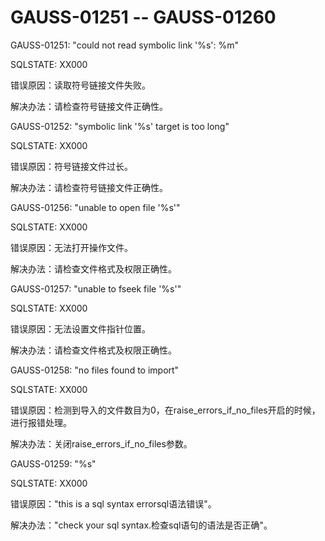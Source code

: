 # GAUSS-01251 -- GAUSS-01260<a name="ZH-CN_TOPIC_0302073483"></a>

GAUSS-01251: "could not read symbolic link '%s': %m"

SQLSTATE: XX000

错误原因：读取符号链接文件失败。

解决办法：请检查符号链接文件正确性。

GAUSS-01252: "symbolic link '%s' target is too long"

SQLSTATE: XX000

错误原因：符号链接文件过长。

解决办法：请检查符号链接文件正确性。

GAUSS-01256: "unable to open file '%s'"

SQLSTATE: XX000

错误原因：无法打开操作文件。

解决办法：请检查文件格式及权限正确性。

GAUSS-01257: "unable to fseek file '%s'"

SQLSTATE: XX000

错误原因：无法设置文件指针位置。

解决办法：请检查文件格式及权限正确性。

GAUSS-01258: "no files found to import"

SQLSTATE: XX000

错误原因：检测到导入的文件数目为0，在raise\_errors\_if\_no\_files开启的时候，进行报错处理。

解决办法：关闭raise\_errors\_if\_no\_files参数。

GAUSS-01259: "%s"

SQLSTATE: XX000

错误原因："this is a sql syntax errorsql语法错误"。

解决办法："check your sql syntax.检查sql语句的语法是否正确"。

